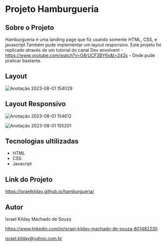 # Projeto Hamburgueria
  
## Sobre o Projeto

Hamburgueria é uma landing page que fiz usando somente HTML, CSS, e javascript.Também pude implementar um layout responsivo. Este projeto foi replicado através de um tutorial do canal Dev envolvent - https://www.youtube.com/watch?v=G8rUCF3BY6s&t=242s - Onde pude praticar bastante.

## Layout
![Anotação 2023-08-01 154029](https://github.com/Israelkilday/hamburgueria/assets/101229204/6d8b2712-87df-4d15-a6e1-3afa2332fc3e)

## Layout Responsivo
![Anotação 2023-08-01 154612](https://github.com/Israelkilday/hamburgueria/assets/101229204/b58d3814-1359-40fa-a6ea-eef493e659cf)  

![Anotação 2023-08-01 155201](https://github.com/Israelkilday/hamburgueria/assets/101229204/68d16feb-d5ad-4513-b5fe-9d5957a238a7)

## Tecnologias ultilizadas

- HTML
- CSS
- Javacript

## Link do Projeto

https://israelkilday.github.io/hamburgueria/

## Autor

Israel Kilday Machado de Souza  

https://www.linkedin.com/in/israel-kilday-machado-de-souza-801482230

israel.kilday@yahoo.com.br





